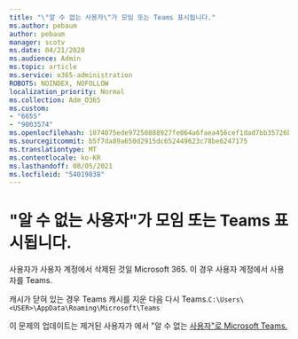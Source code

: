 ```yaml
---
title: "\"알 수 없는 사용자\"가 모임 또는 Teams 표시됩니다."
ms.author: pebaum
author: pebaum
manager: scotv
ms.date: 04/21/2020
ms.audience: Admin
ms.topic: article
ms.service: o365-administration
ROBOTS: NOINDEX, NOFOLLOW
localization_priority: Normal
ms.collection: Adm_O365
ms.custom:
- "6655"
- "9003574"
ms.openlocfilehash: 1074075ede97250888927fe064a6faea456cef1dad7bb35726b2874032ba86b1
ms.sourcegitcommit: b5f7da89a650d2915dc652449623c78be6247175
ms.translationtype: MT
ms.contentlocale: ko-KR
ms.lasthandoff: 08/05/2021
ms.locfileid: "54019838"
---
```

# <a name="unknown-user-appears-in-teams-meetings-or-chats"></a>"알 수 없는 사용자"가 모임 또는 Teams 표시됩니다.

사용자가 사용자 계정에서 삭제된 것일 Microsoft 365. 이 경우 사용자 계정에서 사용자를 Teams.  

캐시가 닫혀 있는 경우 Teams 캐시를 지운 다음 다시 Teams.`C:\Users\<USER>\AppData\Roaming\Microsoft\Teams`

이 문제의 업데이트는 제거된 사용자가 에서 "알 수 없는 [사용자"로 Microsoft Teams.](https://docs.microsoft.com/MicrosoftTeams/troubleshoot/known-issues/removed-user-appears-as-unknown)
